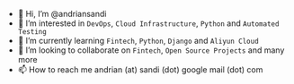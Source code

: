 - 👋 Hi, I’m @andriansandi
- 👀 I’m interested in `DevOps`, `Cloud Infrastructure`, `Python` and `Automated Testing`
- 🌱 I’m currently learning `Fintech`, `Python`, `Django` and `Aliyun Cloud`
- 💞️ I’m looking to collaborate on `Fintech`, `Open Source Projects` and many more
- 📫 How to reach me andrian (at) sandi (dot) google mail (dot) com

<!---
andriansandi/andriansandi is a ✨ special ✨ repository because its `README.md` (this file) appears on your GitHub profile.
You can click the Preview link to take a look at your changes.
--->
